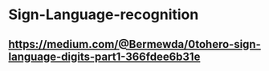 # Sign-Language-recognition

## https://medium.com/@Bermewda/0tohero-sign-language-digits-part1-366fdee6b31e
